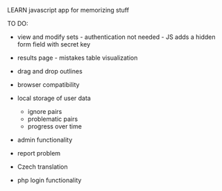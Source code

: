 LEARN
javascript app for memorizing stuff

TO DO:
- view and modify sets - authentication not needed - JS adds a hidden form field with secret key
- results page - mistakes table visualization

- drag and drop outlines
- browser compatibility
- local storage of user data
	* ignore pairs
	* problematic pairs
	* progress over time
- admin functionality
- report problem
- Czech translation
- php login functionality
